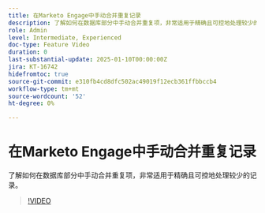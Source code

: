 ```yaml
---
title: 在Marketo Engage中手动合并重复记录
description: 了解如何在数据库部分中手动合并重复项，非常适用于精确且可控地处理较少的记录。
role: Admin
level: Intermediate, Experienced
doc-type: Feature Video
duration: 0
last-substantial-update: 2025-01-10T00:00:00Z
jira: KT-16742
hidefromtoc: true
source-git-commit: e310fb4cd8dfc502ac49019f12ecb361ffbbccb4
workflow-type: tm+mt
source-wordcount: '52'
ht-degree: 0%

---
```



# 在Marketo Engage中手动合并重复记录

了解如何在数据库部分中手动合并重复项，非常适用于精确且可控地处理较少的记录。

>[!VIDEO](https://video.tv.adobe.com/v/3429491/?learn=on&enablevpops)
